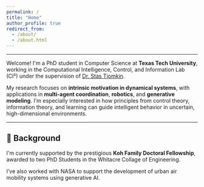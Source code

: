 ```yaml
---
permalink: /
title: "Home"
author_profile: true
redirect_from: 
  - /about/
  - /about.html
---
```


---

Welcome! I'm a PhD student in Computer Science at **Texas Tech University**, working in the Computational Intelligence, Control, and Information Lab (CI²) under the supervision of [Dr. Stas Tiomkin](https://www.depts.ttu.edu/cs/faculty/Stas_tiomkin/stastiomkin.php).

My research focuses on **intrinsic motivation in dynamical systems**, with applications in **multi-agent coordination**, **robotics**, and **generative modeling**. I'm especially interested in how principles from control theory, information theory, and learning can guide intelligent behavior in uncertain, high-dimensional environments.

---

## 📜 Background

I'm currently supported by the prestigious **Koh Family Doctoral Fellowship**, awarded to two PhD Students in the Whitacre Collage of Engineering.

I’ve also worked with NASA to support the development of urban air mobility systems using generative AI.